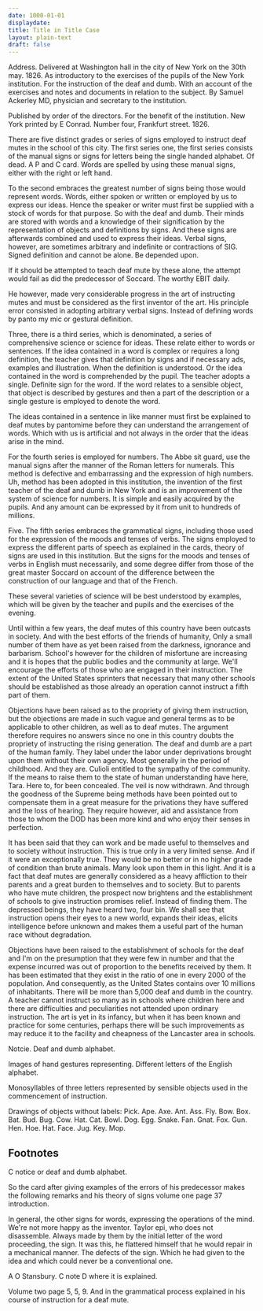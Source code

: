 ```yaml
---
date: 1000-01-01
displaydate: 
title: Title in Title Case
layout: plain-text
draft: false
---
```


Address. Delivered at Washington hall in the city of New York on the 30th may. 1826. As introductory to the exercises of the pupils of the New York institution. For the instruction of the deaf and dumb. With an account of the exercises and notes and documents in relation to the subject. By Samuel Ackerley MD, physician and secretary to the institution. 

Published by order of the directors. For the benefit of the institution. New York printed by E Conrad. Number four, Frankfurt street. 1826. 

There are five distinct grades or series of signs employed to instruct deaf mutes in the school of this city. The first series one, the first series consists of the manual signs or signs for letters being the single handed alphabet. Of dead. A P and C card. Words are spelled by using these manual signs, either with the right or left hand. 

To the second embraces the greatest number of signs being those would represent words. Words, either spoken or written or employed by us to express our ideas. Hence the speaker or writer must first be supplied with a stock of words for that purpose. So with the deaf and dumb. Their minds are stored with words and a knowledge of their signification by the representation of objects and definitions by signs. And these signs are afterwards combined and used to express their ideas. Verbal signs, however, are sometimes arbitrary and indefinite or contractions of SIG. Signed definition and cannot be alone. Be depended upon. 

If it should be attempted to teach deaf mute by these alone, the attempt would fail as did the predecessor of Soccard. The worthy EBIT daily. 

He however, made very considerable progress in the art of instructing mutes and must be considered as the first inventor of the art. His principle error consisted in adopting arbitrary verbal signs. Instead of defining words by panto my mic or gestural definition. 

Three, there is a third series, which is denominated, a series of comprehensive science or science for ideas. These relate either to words or sentences. If the idea contained in a word is complex or requires a long definition, the teacher gives that definition by signs and if necessary ads, examples and illustration. When the definition is understood. Or the idea contained in the word is comprehended by the pupil. The teacher adopts a single. Definite sign for the word. If the word relates to a sensible object, that object is described by gestures and then a part of the description or a single gesture is employed to denote the word. 

The ideas contained in a sentence in like manner must first be explained to deaf mutes by pantomime before they can understand the arrangement of words. Which with us is artificial and not always in the order that the ideas arise in the mind. 

For the fourth series is employed for numbers. The Abbe sit guard, use the manual signs after the manner of the Roman letters for numerals. This method is defective and embarrassing and the expression of high numbers. Uh, method has been adopted in this institution, the invention of the first teacher of the deaf and dumb in New York and is an improvement of the system of science for numbers. It is simple and easily acquired by the pupils. And any amount can be expressed by it from unit to hundreds of millions. 

Five. The fifth series embraces the grammatical signs, including those used for the expression of the moods and tenses of verbs. The signs employed to express the different parts of speech as explained in the cards, theory of signs are used in this institution. But the signs for the moods and tenses of verbs in English must necessarily, and some degree differ from those of the great master Soccard on account of the difference between the construction of our language and that of the French. 

These several varieties of science will be best understood by examples, which will be given by the teacher and pupils and the exercises of the evening. 

Until within a few years, the deaf mutes of this country have been outcasts in society. And with the best efforts of the friends of humanity, Only a small number of them have as yet been raised from the darkness, ignorance and barbarism. School's however for the children of misfortune are increasing and it is hopes that the public bodies and the community at large. We'll encourage the efforts of those who are engaged in their instruction. The extent of the United States sprinters that necessary that many other schools should be established as those already an operation cannot instruct a fifth part of them.

Objections have been raised as to the propriety of giving them instruction, but the objections are made in such vague and general terms as to be applicable to other children, as well as to deaf mutes. The argument therefore requires no answers since no one in this country doubts the propriety of instructing the rising generation. The deaf and dumb are a part of the human family. They label under the labor under deprivations brought upon them without their own agency. Most generally in the period of childhood. And they are. Culioli entitled to the sympathy of the community. If the means to raise them to the state of human understanding have here, Tara. Here to, for been concealed. The veil is now withdrawn. And through the goodness of the Supreme being methods have been pointed out to compensate them in a great measure for the privations they have suffered and the loss of hearing. They require however, aid and assistance from those to whom the DOD has been more kind and who enjoy their senses in perfection. 

It has been said that they can work and be made useful to themselves and to society without instruction. This is true only in a very limited sense. And if it were an exceptionally true. They would be no better or in no higher grade of condition than brute animals. Many look upon them in this light. And it is a fact that deaf mutes are generally considered as a heavy affliction to their parents and a great burden to themselves and to society. But to parents who have mute children, the prospect now brightens and the establishment of schools to give instruction promises relief. Instead of finding them. The depressed beings, they have heard two, four bin. We shall see that instruction opens their eyes to a new world, expands their ideas, elicits intelligence before unknown and makes them a useful part of the human race without degradation. 

Objections have been raised to the establishment of schools for the deaf and I'm on the presumption that they were few in number and that the expense incurred was out of proportion to the benefits received by them. It has been estimated that they exist in the ratio of one in every 2000 of the population. And consequently, as the United States contains over 10 millions of inhabitants. There will be more than 5,000 deaf and dumb in the country. A teacher cannot instruct so many as in schools where children here and there are difficulties and peculiarities not attended upon ordinary instruction. The art is yet in its infancy, but when it has been known and practice for some centuries, perhaps there will be such improvements as may reduce it to the facility and cheapness of the Lancaster area in schools. 

Notcie. Deaf and dumb alphabet. 

Images of hand gestures representing. Different letters of the English alphabet. 

Monosyllables of three letters represented by sensible objects used in the commencement of instruction.

Drawings of objects without labels: Pick. Ape. Axe. Ant. Ass. Fly. Bow. Box. Bat. Bud. Bug. Cow. Hat. Cat. Bowl. Dog. Egg. Snake. Fan. Gnat. Fox. Gun. Hen. Hoe. Hat. Face. Jug. Key. Mop.

## Footnotes
C notice or deaf and dumb alphabet. 

So the card after giving examples of the errors of his predecessor makes the following remarks and his theory of signs volume one page 37 introduction. 

In general, the other signs for words, expressing the operations of the mind. We're not more happy as the inventor. Taylor epi, who does not disassemble. Always made by them by the initial letter of the word proceeding, the sign. It was this, he flattered himself that he would repair in a mechanical manner. The defects of the sign. Which he had given to the idea and which could never be a conventional one. 

A O Stansbury. C note D where it is explained. 

Volume two page 5, 5, 9. And in the grammatical process explained in his course of instruction for a deaf mute.